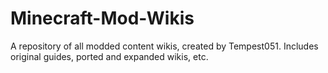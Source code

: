 # Minecraft-Mod-Wikis
A repository of all modded content wikis, created by Tempest051. Includes original guides, ported and expanded wikis, etc.
